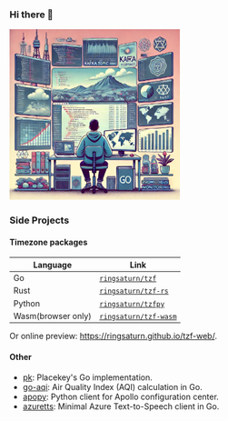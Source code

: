 ### Hi there 👋

<img src="./cover.webp" alt="Cover Image" width="300" height="300">

### Side Projects

#### Timezone packages

| Language           | Link                                                            |
| ------------------ | --------------------------------------------------------------- |
| Go                 | [`ringsaturn/tzf`](https://github.com/ringsaturn/tzf)           |
| Rust               | [`ringsaturn/tzf-rs`](https://github.com/ringsaturn/tzf-rs)     |
| Python             | [`ringsaturn/tzfpy`](https://github.com/ringsaturn/tzfpy)       |
| Wasm(browser only) | [`ringsaturn/tzf-wasm`](https://github.com/ringsaturn/tzf-wasm) |

Or online preview: <https://ringsaturn.github.io/tzf-web/>.

#### Other

- [pk](https://github.com/ringsaturn/pk): Placekey's Go implementation.
- [go-aqi](https://github.com/ringsaturn/go-aqi): Air Quality Index (AQI) calculation in Go.
- [apopy](https://github.com/ringsaturn/apopy): Python client for Apollo configuration center.
- [azuretts](https://github.com/ringsaturn/azuretts): Minimal Azure Text-to-Speech client in Go.

<!--
**ringsaturn/ringsaturn** is a ✨ _special_ ✨ repository because its `README.md` (this file) appears on your GitHub profile.

Here are some ideas to get you started:

- 🔭 I’m currently working on ...
- 🌱 I’m currently learning ...
- 👯 I’m looking to collaborate on ...
- 🤔 I’m looking for help with ...
- 💬 Ask me about ...
- 📫 How to reach me: ...
- 😄 Pronouns: ...
- ⚡ Fun fact: ...
-->
